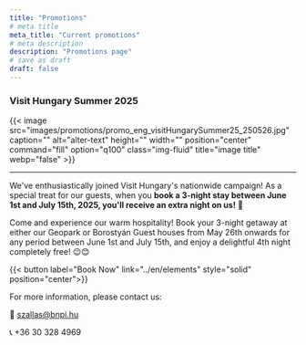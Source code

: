 ```yaml
---
title: "Promotions"
# meta title
meta_title: "Current promotions"
# meta description
description: "Promotions page"
# save as draft
draft: false
---
```


### Visit Hungary Summer 2025

{{< image src="images/promotions/promo_eng_visitHungarySummer25_250526.jpg" caption="" alt="alter-text" height="" width="" position="center" command="fill" option="q100" class="img-fluid" title="image title"  webp="false" >}}

<hr>

We've enthusiastically joined Visit Hungary's nationwide campaign! As a special treat for our guests, when you **book a 3-night stay between June 1st and July 15th, 2025, you'll receive an extra night on us!** 🎉

Come and experience our warm hospitality! Book your 3-night getaway at either our Geopark or Borostyán Guest houses from May 26th onwards for any period between June 1st and July 15th, and enjoy a delightful 4th night completely free! 😉😊

{{< button label="Book Now" link="../en/elements" style="solid" position="center">}}

For more information, please contact us:

📧 szallas@bnpi.hu

📞 +36 30 328 4969
